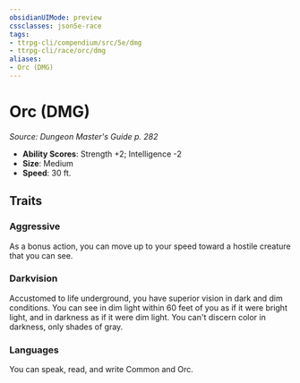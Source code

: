 ```yaml
---
obsidianUIMode: preview
cssclasses: json5e-race
tags:
- ttrpg-cli/compendium/src/5e/dmg
- ttrpg-cli/race/orc/dmg
aliases:
- Orc (DMG)
---
```

# Orc (DMG)
*Source: Dungeon Master's Guide p. 282*  


- **Ability Scores**: Strength +2; Intelligence -2
- **Size**: Medium
- **Speed**: 30 ft.

## Traits

### Aggressive

As a bonus action, you can move up to your speed toward a hostile creature that you can see.

### Darkvision

Accustomed to life underground, you have superior vision in dark and dim conditions. You can see in dim light within 60 feet of you as if it were bright light, and in darkness as if it were dim light. You can't discern color in darkness, only shades of gray.

### Languages

You can speak, read, and write Common and Orc.